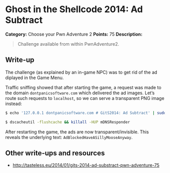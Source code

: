 # Ghost in the Shellcode 2014: Ad Subtract

**Category:** Choose your Pwn Adventure 2
**Points:** 75
**Description:**

> Challenge available from within PwnAdventure2.

## Write-up

The challenge (as explained by an in-game NPC) was to get rid of the ad diplayed in the Game Menu.

Traffic sniffing showed that after starting the game, a request was made to the domain `dontpanicsoftware.com` which delivered the ad images. Let’s route such requests to `localhost`, so we can serve a transparent PNG image instead:

```bash
$ echo '127.0.0.1 dontpanicsoftware.com # GitS2014: Ad Subtract' | sudo tee -a /etc/hosts

$ dscacheutil -flushcache && killall -HUP mDNSResponder
```

After restarting the game, the ads are now transparent/invisible. This reveals the underlying text: `AdBlockedHaveASillyMooseAnyway`.

## Other write-ups and resources

* <http://tasteless.eu/2014/01/gits-2014-ad-substract-pwn-adventure-75>
